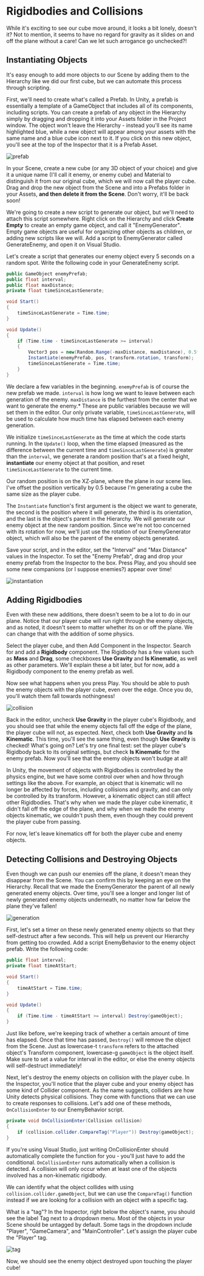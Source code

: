 # Rigidbodies and Collisions

While it's exciting to see our cube move around, it looks a bit lonely, doesn't it? Not to mention, it seems to have no regard for gravity as it slides on and off the plane without a care! Can we let such arrogance go unchecked?!

## Instantiating Objects

It's easy enough to add more objects to our Scene by adding them to the Hierarchy like we did our first cube, but we can automate this process through scripting. 

First, we'll need to create what's called a Prefab. In Unity, a prefab is essentially a template of a GameObject that includes all of its components, including scripts. You can create a prefab of any object in the Hierarchy simply by dragging and dropping it into your Assets folder in the Project window. The object won't leave the Hierarchy - instead you'll see its name highlighted blue, while a new object will appear among your assets with the same name and a blue cube icon next to it. If you click on this new object, you'll see at the top of the Inspector that it is a Prefab Asset.  

![prefab](https://user-images.githubusercontent.com/43973044/211386431-ab8f6e3c-d194-4ca0-90a6-e9440d7ecf26.png)

In your Scene, create a new cube (or any 3D object of your choice) and give it a unique name (I'll call it enemy, or enemy cube) and Material to distinguish it from our original cube, which we will now call the player cube. Drag and drop the new object from the Scene and into a Prefabs folder in your Assets, **and then delete it from the Scene**. Don't worry, it'll be back soon! 

We're going to create a new script to generate our object, but we'll need to attach this script somewhere. Right click on the Hierarchy and click **Create Empty** to create an empty game object, and call it "EnemyGenerator". Empty game objects are useful for organizing other objects as children, or adding new scripts like we will. Add a script to EnemyGenerator called GenerateEnemy, and open it on Visual Studio. 

Let's create a script that generates our enemy object every 5 seconds on a random spot. Write the following code in your GenerateEnemy script.

```cs
public GameObject enemyPrefab;
public float interval;
public float maxDistance;
private float timeSinceLastGenerate;

void Start()
{
    timeSinceLastGenerate = Time.time;
}

void Update()
{
    if (Time.time - timeSinceLastGenerate >= interval)
    {
        Vector3 pos = new(Random.Range(-maxDistance, maxDistance), 0.5f, Random.Range(-maxDistance, maxDistance));
        Instantiate(enemyPrefab, pos, transform.rotation, transform);
        timeSinceLastGenerate = Time.time;
    }
}
```

We declare a few variables in the beginning. `enemyPrefab` is of course the new prefab we made. `interval` is how long we want to leave between each generation of the enemy. `maxDistance` is the furthest from the center that we want to generate the enemy.* These are public variables because we will set them in the editor. Our only private variable, `timeSinceLastGenerate`, will be used to calculate how much time has elapsed between each enemy generation.

We initialize `timeSinceLastGenerate` as the time at which the code starts running. In the `Update()` loop, when the time elapsed (measured as the difference between the current time and `timeSinceLastGenerate`) is greater than the `interval`, we generate a random position that's at a fixed height, **instantiate** our enemy object at that position, and reset `timeSinceLastGenerate` to the current time.

Our random position is on the XZ-plane, where the plane in our scene lies. I've offset the position vertically by 0.5 because I'm generating a cube the same size as the player cube.

The `Instantiate` function's first argument is the object we want to generate, the second is the position where it will generate, the third is its orientation, and the last is the object's parent in the Hierarchy. We will generate our enemy object at the new random position. Since we're not too concerned with its rotation for now, we'll just use the rotation of our EnemyGenerator object, which will also be the parent of the enemy objects generated.  

Save your script, and in the editor, set the "Interval" and "Max Distance" values in the Inspector. To set the "Enemy Prefab", drag and drop your enemy prefab from the Inspector to the box. Press Play, and you should see some new companions (or I suppose enemies?) appear over time!

![instantiation](https://user-images.githubusercontent.com/43973044/211386468-2b8a137d-2156-4b5e-8320-c3679359e9fe.png)

## Adding Rigidbodies

Even with these new additions, there doesn't seem to be a lot to do in our plane. Notice that our player cube will run right through the enemy objects, and as noted, it doesn't seem to matter whether its on or off the plane. We can change that with the addition of some physics. 

Select the player cube, and then Add Component in the Inspector. Search for and add a **Rigidbody** component. The Rigidbody has a few values such as **Mass** and **Drag**, some checkboxes **Use Gravity** and **Is Kinematic**, as well as other parameters. We'll explain these a bit later, but for now, add a Rigidbody component to the enemy prefab as well.  

Now see what happens when you press Play. You should be able to push the enemy objects with the player cube, even over the edge. Once you do, you'll watch them fall towards nothingness! 

![collision](https://user-images.githubusercontent.com/43973044/211386559-c3a6a463-3325-488e-9b29-3a1571b02eef.png)

Back in the editor, uncheck **Use Gravity** in the player cube's Rigidbody, and you should see that while the enemy objects fall off the edge of the plane, the player cube will not, as expected. Next, check both **Use Gravity** and **Is Kinematic**. This time, you'll see the same thing, even though **Use Gravity** is checked! What's going on? Let's try one final test: set the player cube's Rigidbody back to its original settings, but check **Is Kinematic** for the enemy prefab. Now you'll see that the enemy objects won't budge at all!  

In Unity, the movement of objects with Rigidbodies is controlled by the physics engine, but we have some control over when and how through settings like the above. For example, an object that is kinematic will no longer be affected by forces, including collisions and gravity, and can only be controlled by its transform. However, a kinematic object can still affect other Rigidbodies. That's why when we made the player cube kinematic, it didn't fall off the edge of the plane, and why when we made the enemy objects kinematic, we couldn't push them, even though they could prevent the player cube from passing. 

For now, let's leave kinematics off for both the player cube and enemy objects. 

## Detecting Collisions and Destroying Objects

Even though we can push our enemies off the plane, it doesn't mean they disappear from the Scene. You can confirm this by keeping an eye on the Hierarchy. Recall that we made the EnemyGenerator the parent of all newly generated enemy objects. Over time, you'll see a longer and longer list of newly generated enemy objects underneath, no matter how far below the plane they've fallen!

![generation](https://user-images.githubusercontent.com/43973044/211386596-c864e6c7-f97d-4cb3-b021-6e8719988050.png)

First, let's set a timer on these newly generated enemy objects so that they self-destruct after a few seconds. This will help us prevent our Hierarchy from getting too crowded. Add a script EnemyBehavior to the enemy object prefab. Write the following code:

```cs
public float interval;
private float timeAtStart;

void Start()
{
    timeAtStart = Time.time;
}

void Update()
{
    if (Time.time - timeAtStart >= interval) Destroy(gameObject);
}
```

Just like before, we're keeping track of whether a certain amount of time has elapsed. Once that time has passed, `Destroy()` will remove the object from the Scene. Just as lowercase-t `transform` refers to the attached object's Transform component, lowercase-g `gameObject` is the object itself. Make sure to set a value for interval in the editor, or else the enemy objects will self-destruct immediately! 

Next, let's destroy the enemy objects on collision with the player cube. In the Inspector, you'll notice that the player cube and your enemy object has some kind of Collider component. As the name suggests, colliders are how Unity detects physical collisions. They come with functions that we can use to create responses to collisions. Let's add one of these methods, `OnCollisionEnter` to our EnemyBehavior script.   

```cs
private void OnCollisionEnter(Collision collision)
{
    if (collision.collider.CompareTag("Player")) Destroy(gameObject);
}
```

If you're using Visual Studio, just writing OnCollisionEnter should automatically complete the function for you - you'll just have to add the conditional. `OnCollisionEnter` runs automatically when a collision is detected. A collision will only occur when at least one of the objects involved has a non-kinematic rigidbody. 

We can identify what the object collides with using `collision.collider.gameObject`, but we can use the `CompareTag()` function instead if we are looking for a collision with an object with a specific tag. 

What is a "tag"? In the Inspector, right below the object's name, you should see the label Tag next to a dropdown menu. Most of the objects in your Scene should be untagged by default. Some tags in the dropdown include "Player", "GameCamera", and "MainController". Let's assign the player cube the "Player" tag.   

![tag](https://user-images.githubusercontent.com/43973044/211386626-d1cf1abc-e113-419c-b387-88b91b273883.png)

Now, we should see the enemy object destroyed upon touching the player cube!  
